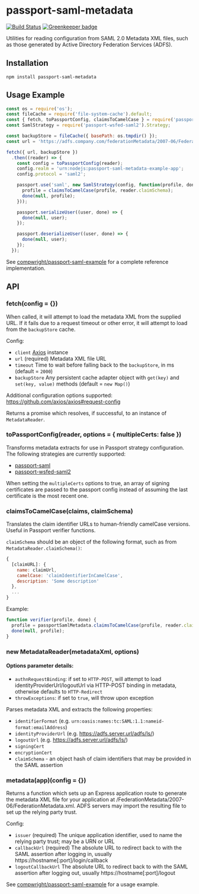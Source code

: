 # passport-saml-metadata

[![Build Status](https://travis-ci.org/compwright/passport-saml-metadata.svg?branch=master)](https://travis-ci.org/compwright/passport-saml-metadata)
[![Greenkeeper badge](https://badges.greenkeeper.io/compwright/passport-saml-metadata.svg)](https://greenkeeper.io/)

Utilities for reading configuration from SAML 2.0 Metadata XML files, such as those generated by Active Directory Federation Services (ADFS).

## Installation

```
npm install passport-saml-metadata
```

## Usage Example

```javascript
const os = require('os');
const fileCache = require('file-system-cache').default;
const { fetch, toPassportConfig, claimsToCamelCase } = require('passport-saml-metadata');
const SamlStrategy = require('passport-wsfed-saml2').Strategy;

const backupStore = fileCache({ basePath: os.tmpdir() });
const url = 'https://adfs.company.com/federationMetadata/2007-06/FederationMetadata.xml';

fetch({ url, backupStore })
  .then((reader) => {
    const config = toPassportConfig(reader);
    config.realm = 'urn:nodejs:passport-saml-metadata-example-app';
    config.protocol = 'saml2';

    passport.use('saml', new SamlStrategy(config, function(profile, done) {
      profile = claimsToCamelCase(profile, reader.claimSchema);
      done(null, profile);
    }));

    passport.serializeUser((user, done) => {
      done(null, user);
    });

    passport.deserializeUser((user, done) => {
      done(null, user);
    });
  });
```

See [compwright/passport-saml-example](https://github.com/compwright/passport-saml-example) for a complete reference implementation.

## API

### fetch(config = {})

When called, it will attempt to load the metadata XML from the supplied URL. If it fails due to a request timeout or other error, it will attempt to load from the `backupStore` cache.

Config:

* `client` [Axios](https://www.npmjs.com/package/axios) instance
* `url` (required) Metadata XML file URL
* `timeout` Time to wait before falling back to the `backupStore`, in ms (default = `2000`)
* `backupStore` Any persistent cache adapter object with `get(key)` and `set(key, value)` methods (default = `new Map()`)

Additional configuration options supported: https://github.com/axios/axios#request-config

Returns a promise which resolves, if successful, to an instance of `MetadataReader`.

### toPassportConfig(reader, options = { multipleCerts: false })

Transforms metadata extracts for use in Passport strategy configuration. The following strategies are currently supported:

* [passport-saml](http://npmjs.org/packages/passport-saml)
* [passport-wsfed-saml2](http://npmjs.org/packages/passport-wsfed-saml2)

When setting the `multipleCerts` options to true, an array of signing certificates are passed to the passport config instead of assuming the last certificate is the most recent one.

### claimsToCamelCase(claims, claimSchema)

Translates the claim identifier URLs to human-friendly camelCase versions. Useful in Passport verifier functions.

`claimSchema` should be an object of the following format, such as from `MetadataReader.claimSchema()`:

```javascript
{
  [claimURL]: {
    name: claimUrl,
    camelCase: 'claimIdentifierInCamelCase',
    description: 'Some description'
  },
  ...
}
```

Example:

```javascript
function verifier(profile, done) {
  profile = passportSamlMetadata.claimsToCamelCase(profile, reader.claimSchema);
  done(null, profile);
}
```

### new MetadataReader(metadataXml, options)

#### Options parameter details:
* `authnRequestBinding`: if set to `HTTP-POST`, will attempt to load identityProviderUrl/logoutUrl via HTTP-POST binding in metadata, otherwise defaults to `HTTP-Redirect`
* `throwExceptions`: if set to `true`, will throw upon exception

Parses metadata XML and extracts the following properties:

* `identifierFormat` (e.g. `urn:oasis:names:tc:SAML:1.1:nameid-format:emailAddress`)
* `identityProviderUrl` (e.g. https://adfs.server.url/adfs/ls/)
* `logoutUrl` (e.g. https://adfs.server.url/adfs/ls/)
* `signingCert`
* `encryptionCert`
* `claimSchema` - an object hash of claim identifiers that may be provided in the SAML assertion

### metadata(app)(config = {})

Returns a function which sets up an Express application route to generate the metadata XML file for your application at /FederationMetadata/2007-06/FederationMetadata.xml. ADFS servers may import the resulting file to set up the relying party trust.

Config:

* `issuer` (required) The unique application identifier, used to name the relying party trust; may be a URN or URL
* `callbackUrl` (required) The absolute URL to redirect back to with the SAML assertion after logging in, usually https://hostname[:port]/login/callback
* `logoutCallbackUrl` The absolute URL to redirect back to with the SAML assertion after logging out, usually https://hostname[:port]/logout

See [compwright/passport-saml-example](https://github.com/compwright/passport-saml-example) for a usage example.
